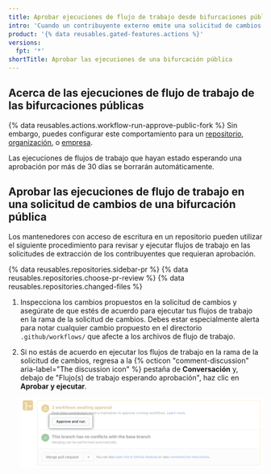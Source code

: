 ```yaml
---
title: Aprobar ejecuciones de flujo de trabajo desde bifurcaciones públicas
intro: 'Cuando un contribuyente externo emite una solicitud de cambios a un repositorio público, podría ser que un mantenedor con acceso de escritura tenga que aprobar cualquier ejecución de flujo de trabajo.'
product: '{% data reusables.gated-features.actions %}'
versions:
  fpt: '*'
shortTitle: Aprobar las ejecuciones de una bifurcación pública
---
```


## Acerca de las ejecuciones de flujo de trabajo de las bifurcaciones públicas

{% data reusables.actions.workflow-run-approve-public-fork %} Sin embargo, puedes configurar este comportamiento para un [repositorio](/repositories/managing-your-repositorys-settings-and-features/enabling-features-for-your-repository/managing-github-actions-settings-for-a-repository#configuring-required-approval-for-workflows-from-public-forks), [organización](/organizations/managing-organization-settings/disabling-or-limiting-github-actions-for-your-organization#configuring-required-approval-for-workflows-from-public-forks), o [empresa](/github/setting-up-and-managing-your-enterprise/setting-policies-for-organizations-in-your-enterprise-account/enforcing-github-actions-policies-in-your-enterprise-account#configuring-required-approval-for-workflows-from-public-forks).

Las ejecuciones de flujos de trabajo que hayan estado esperando una aprobación por más de 30 días se borrarán automáticamente.

## Aprobar las ejecuciones de flujo de trabajo en una solicitud de cambios de una bifurcación pública

Los mantenedores con acceso de escritura en un repositorio pueden utilizar el siguiente procedimiento para revisar y ejecutar flujos de trabajo en las solicitudes de extracción de los contribuyentes que requieran aprobación.

{% data reusables.repositories.sidebar-pr %}
{% data reusables.repositories.choose-pr-review %}
{% data reusables.repositories.changed-files %}
1. Inspecciona los cambios propuestos en la solicitud de cambios y asegúrate de que estés de acuerdo para ejecutar tus flujos de trabajo en la rama de la solicitud de cambios. Debes estar especialmente alerta para notar cualquier cambio propuesto en el directorio `.github/workflows/` que afecte a los archivos de flujo de trabajo.
1. Si no estás de acuerdo en ejecutar los flujos de trabajo en la rama de la solicitud de cambios, regresa a la {% octicon "comment-discussion" aria-label="The discussion icon" %} pestaña de **Conversación** y, debajo de "Flujo(s) de trabajo esperando aprobación", haz clic en **Aprobar y ejecutar**.

   ![Aprueba y ejecuta flujos de trabajo](/assets/images/help/pull_requests/actions-approve-and-run-workflows-from-fork.png)
